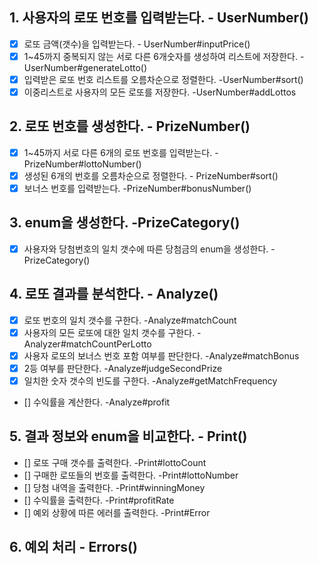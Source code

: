 ## 1. 사용자의 로또 번호를 입력받는다.  - UserNumber()
- [x] 로또 금액(갯수)을 입력받는다.  - UserNumber#inputPrice()
- [x] 1~45까지 중복되지 않는 서로 다른 6개숫자를 생성하여 리스트에 저장한다.  - UserNumber#generateLotto()
- [x] 입력받은 로또 번호 리스트를 오름차순으로 정렬한다.  -UserNumber#sort()
- [x] 이중리스트로 사용자의 모든 로또를 저장한다.  -UserNumber#addLottos

## 2. 로또 번호를 생성한다.  - PrizeNumber()
- [x] 1~45까지 서로 다른 6개의 로또 번호를 입력받는다.  -PrizeNumber#lottoNumber()
- [x] 생성된 6개의 번호를 오름차순으로 정렬한다.  - PrizeNumber#sort()
- [x] 보너스 번호를 입력받는다.  -PrizeNumber#bonusNumber()

## 3. enum을 생성한다.  -PrizeCategory()
- [x] 사용자와 당첨번호의 일치 갯수에 따른 당첨금의 enum을 생성한다.  -PrizeCategory()

## 4. 로또 결과를 분석한다.  - Analyze()
- [x] 로또 번호의 일치 갯수를 구한다.  -Analyze#matchCount
- [x] 사용자의 모든 로또에 대한 일치 갯수를 구한다.  -Analyzer#matchCountPerLotto
- [x] 사용자 로또의 보너스 번호 포함 여부를 판단한다.   -Analyze#matchBonus
- [x] 2등 여부를 판단한다.  -Analyze#judgeSecondPrize
- [x] 일치한 숫자 갯수의 빈도를 구한다.  -Analyze#getMatchFrequency
- [] 수익률을 계산한다.  -Analyze#profit

## 5. 결과 정보와 enum을 비교한다.  - Print()
- [] 로또 구매 갯수를 출력한다.  -Print#lottoCount
- [] 구매한 로또들의 번호를 출력한다.  -Print#lottoNumber
- [] 당첨 내역을 출력한다.  -Print#winningMoney
- [] 수익률을 출력한다.  -Print#profitRate
- [] 예외 상황에 따른 에러를 출력한다.  -Print#Error

## 6. 예외 처리  - Errors()